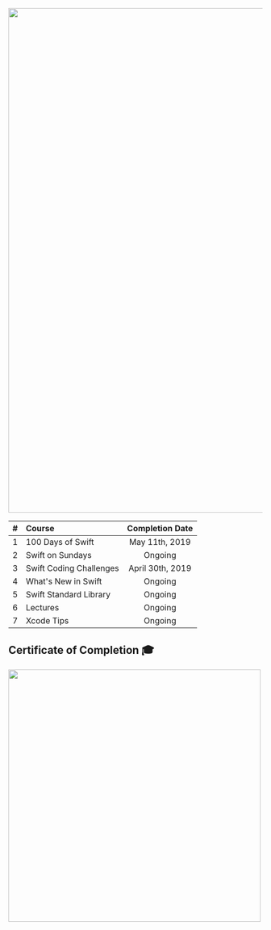<p align="center"><img src="https://github.com/neilhiddink/HwS/blob/1aff6f6451bfbef908e80d071cde9f3f30158242/00.%20Resources/banner-hws.png" width="1000"></p>

| #    | Course                       | Completion Date |
| :--: | :-------------------------- | :-------------: |
| 1 | 100 Days of Swift | May 11th, 2019 |
| 2 | Swift on Sundays | Ongoing |
| 3 | Swift Coding Challenges | April 30th, 2019 |
| 4 | What's New in Swift | Ongoing |
| 5 | Swift Standard Library | Ongoing |
| 6 | Lectures | Ongoing |
| 7 | Xcode Tips | Ongoing |

## Certificate of Completion 🎓

<img src="https://github.com/neilhiddink/HwS/blob/1aff6f6451bfbef908e80d071cde9f3f30158242/00.%20Resources/certificate-hws.jpg" width="500">
